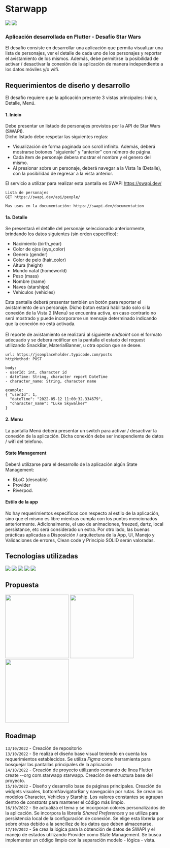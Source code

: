 # Starwapp
![](https://img.shields.io/badge/Dart-0175C2?style=for-the-badge&logo=dart&logoColor=white)
![](https://img.shields.io/badge/Flutter-02569B?style=for-the-badge&logo=flutter&logoColor=white)
### Aplicación desarrollada en Flutter - Desafío Star Wars
El desafío consiste en desarrollar una aplicación que permita visualizar una lista de personajes, ver el detalle de cada uno de los personajes y reportar el avistamiento de los mismos. Además, debe permitirse la posibilidad de activar / desactivar la conexión de la aplicación de manera independiente a los datos móviles y/o wifi.

## Requerimientos de diseño y desarrollo
El desafío requiere que la aplicación presente 3 vistas principales: Inicio, Detalle, Menú.

#### 1. Inicio
Debe presentar un listado de personajes provistos por la API de Star Wars (SWAPI).<br>
Dicho listado debe respetar las siguientes reglas: 
- Visualización de forma paginada con scroll infinito. Además, deberá mostrarse botones "siguiente" y "anterior" con número de página.
- Cada item de personaje debera mostrar el nombre y el genero del mismo.
- Al presionar sobre un personaje, deberá navegar a la Vista 1a (Detalle), con la posibilidad de regresar a la vista anterior.

El servicio a utilizar para realizar esta pantalla es SWAPI  https://swapi.dev/

```
Lista de personajes
GET https://swapi.dev/api/people/

Mas usos en la documentación: https://swapi.dev/documentation
```

#### 1a. Detalle
Se presentará el detalle del personaje seleccionado anteriormente, brindando los datos siguientes (sin orden especifico):<br>

- Nacimiento (birth_year)
- Color de ojos (eye_color)
- Genero (gender)
- Color de pelo (hair_color)
- Altura (height)
- Mundo natal (homeworld)
- Peso (mass)
- Nombre (name)
- Naves (starships)
- Vehiculos (vehicles)

Esta pantalla deberá presentar también un botón para reportar el avistamiento de un personaje. Dicho boton estará habilitado solo si la conexión de la Vista 2 (Menu) se encuentra activa, en caso contrario no será mostrado y puede incorporarse un mensaje determinado indicando que la conexión no está activada.<br><br>
El reporte de avistamiento se realizará al siguiente *endpoint* con el formato adecuado y se deberá notificar en la pantalla el estado del request utilizando SnackBar, MaterialBanner, u otra opcion que se desee.

```
url: https://jsonplaceholder.typicode.com/posts
httpMethod: POST

body:
- userId: int, character id
- dateTime: String, character report DateTime
- character_name: String, character name

example:
{ "userId": 1,
  "dateTime": "2022-05-12 11:00:32.334679",
  "character_name": "Luke Skywalker"
}
```

#### 2. Menu
La pantalla Menú deberá presentar un switch para activar / desactivar la conexión de la aplicación. Dicha conexión debe ser independiente de datos / wifi del telefono.


#### State Management
Deberá utilizarse para el desarrollo de la aplicación algún State Management:<br>
- BLoC (deseable)
- Provider
- Riverpod.

#### Estilo de la app
No hay requerimientos específicos con respecto al estilo de la aplicación, sino que el mismo es libre mientras cumpla con los puntos mencionados anteriormente. Adicionalmente, el uso de animaciones, freezed, dartz, local persistance, etc será considerado un extra. Por otro lado, las buenas prácticas aplicadas a Disposición / arquitectura de la App, UI, Manejo y Validaciones de errores, Clean code y Principio SOLID serán valoradas.

## Tecnologías utilizadas
![](https://img.shields.io/badge/Dart-0175C2?style=for-the-badge&logo=dart&logoColor=white)
![](https://img.shields.io/badge/Flutter-02569B?style=for-the-badge&logo=flutter&logoColor=white)
![](https://img.shields.io/badge/VSCode-0078D4?style=for-the-badge&logo=visual%20studio%20code&logoColor=white)
![](https://img.shields.io/badge/Figma-F24E1E?style=for-the-badge&logo=figma&logoColor=white)
![](https://img.shields.io/badge/Google_Play-414141?style=for-the-badge&logo=google-play&logoColor=white)

## Propuesta
<p float="left">
  <img src="https://i.ibb.co/t3T6c9m/image.png" width="200px">
  <img src="https://i.ibb.co/7z4WLyp/image.png" width="200px">
  <img src="https://i.ibb.co/QJkyk0F/image.png" width="200px">
</p>

## Roadmap

`13/10/2022` - Creación de repositorio<br>
`13/10/2022` - Se realiza el diseño base visual teniendo en cuenta los requerimientos establecidos. Se utiliza *Figma* como herramienta para bosquejar las pantallas principales de la aplicación<br>
`14/10/2022` - Creación de proyecto utilizando comando de línea Flutter create --org com.starwapp starwapp. Creación de estructura base del proyecto.<br>
`15/10/2022` - Diseño y desarrollo base de páginas principales. Creación de widgets visuales, bottomNavigatorBar y navegación por rutas. Se crean los modelos Character, Vehicles y Starship. Los valores constantes se agrupan dentro de *constants* para mantener el código más limpio.<br>
`16/10/2022` - Se actualiza el tema y se incorporan colores personalizados de la aplicación. Se incorpora la librería *Shared Preferences* y se utiliza para persistencia local de la configuración de conexión. Se elige esta librería por sobre otras debido a la sencillez de los datos que deben almacenarse.<br>
`17/10/2022` - Se crea la lógica para la obtención de datos de SWAPI y el manejo de estados utilizando Provider como State Management. Se busca implementar un código limpio con la separación modelo - lógica - vista.<br>
